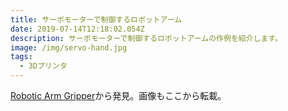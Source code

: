 ```yaml
---
title: サーボモーターで制御するロボットアーム
date: 2019-07-14T12:18:02.054Z
description: サーボモーターで制御するロボットアームの作例を紹介します。
image: /img/servo-hand.jpg
tags:
  - 3Dプリンタ
---
```

[Robotic Arm Gripper](https://www.instructables.com/id/Robotic-Arm-Gripper/)から発見。画像もここから転載。
